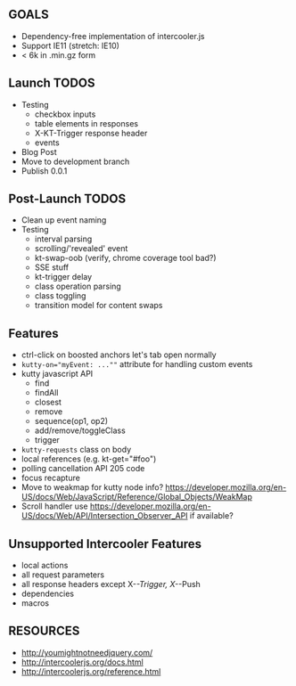 ## GOALS

* Dependency-free implementation of intercooler.js
* Support IE11 (stretch: IE10)
* < 6k in .min.gz form

## Launch TODOS

* Testing
  * checkbox inputs
  * table elements in responses
  * X-KT-Trigger response header
  * events
* Blog Post
* Move to development branch
* Publish 0.0.1

## Post-Launch TODOS

* Clean up event naming
* Testing
  * interval parsing
  * scrolling/'revealed' event
  * kt-swap-oob (verify, chrome coverage tool bad?)
  * SSE stuff
  * kt-trigger delay
  * class operation parsing
  * class toggling
  * transition model for content swaps

## Features

* ctrl-click on boosted anchors let's tab open normally
* `kutty-on="myEvent: ...""` attribute for handling custom events
* kutty javascript API
  * find
  * findAll
  * closest
  * remove
  * sequence(op1, op2)
  * add/remove/toggleClass
  * trigger
* `kutty-requests` class on body
* local references (e.g. kt-get="#foo")
* polling cancellation API 205 code
* focus recapture
* Move to weakmap for kutty node info?  https://developer.mozilla.org/en-US/docs/Web/JavaScript/Reference/Global_Objects/WeakMap
* Scroll handler use https://developer.mozilla.org/en-US/docs/Web/API/Intersection_Observer_API if available?

## Unsupported Intercooler Features

* local actions
* all request parameters
* all response headers except X-*-Trigger, X-*-Push
* dependencies
* macros

## RESOURCES

* http://youmightnotneedjquery.com/
* http://intercoolerjs.org/docs.html
* http://intercoolerjs.org/reference.html
